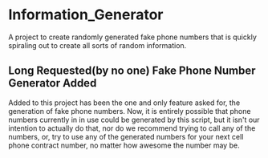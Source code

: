 # Information_Generator
A project to create randomly generated fake phone numbers that is quickly spiraling out to create all sorts of random information.

## Long Requested(by no one) Fake Phone Number Generator Added
Added to this project has been the one and only feature asked for, the generation of fake phone numbers. Now, it is entirely possible that phone numbers currently in
in use could be generated by this script, but it isn't our intention to actually do that, nor do we recommend trying to call any of the numbers, or, try to use any
of the generated numbers for your next cell phone contract number, no matter how awesome the number may be.
